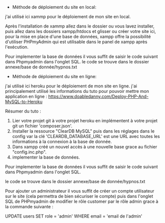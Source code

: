 - Méthode de déploiement du site en local:

j'ai utilisé ici xammp pour le déploiement de mon site en local.

Après l'installation de xammp allez dans le dossier ou vous lavez installer, 
puis allez dans les dossiers xampp/htdocs et glisser ou créer votre site ici, 
pour la mise en place d'une base de données, xampp offre la possibilité d'utiliser 
PHPmyAdmin qui est utilisable dans le panel de xampp après l'exécution.

Pour implementer la base de données il vous suffit de saisir le code suivant dans Phpmyadmin dans l'onglet SQL.
le code se trouve dans le dossier annexe/base de donnée/hypnos.txt

- Méthode de déploiement du site en ligne:

j'ai utilisé ici heroku pour le déploiement de mon site en ligne.
j'ai principalement utilisé les informations du tuto pour pouvoir mettre mon application en ligne : 
https://www.doabledanny.com/Deploy-PHP-And-MySQL-to-Heroku

Résumer du tuto :
1. Lier votre projet git à votre projet heroku en implémentent à votre projet git un fichier 'composer.json'.
2. Installer la ressource "ClearDB MySQL" puis dans les réglages dans le config var la clé 'CLEARDB_DATABASE_URL' 
est une URL avec toutes les informations à la connexion à la base de donnée.
3. Dans xampp créé un nouvel accès à une nouvelle base grace au fichier "config.inc.php".
4. implementer la base de données.

Pour implementer la base de données il vous suffit de saisir le code suivant dans Phpmyadmin dans l'onglet SQL.

le code se trouve dans le dossier annexe/base de donnée/hypnos.txt

Pour ajouter un administrateur il vous suffit de créer un compte utilisateur sur le site (cela permettra de bien sécuriser le compte) 
puis dans l'onglet SQL de PHPmyadmin de modifier le rôle customer par le rôle admin grace à la commande suivante :

UPDATE users
SET role = 'admin'
WHERE email = 'email de l'admin'